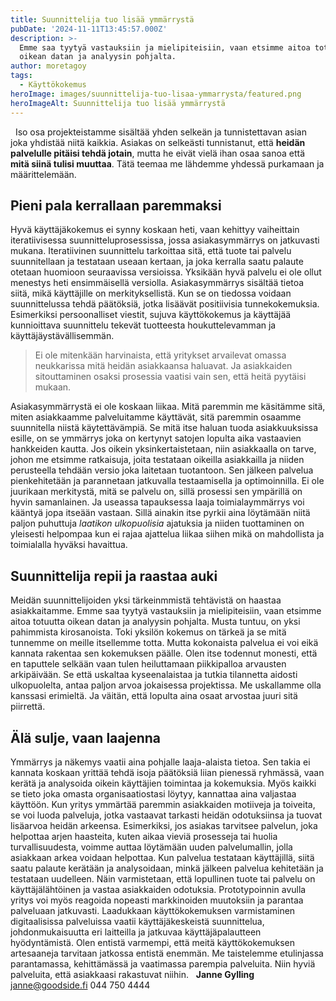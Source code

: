 ```yaml
---
title: Suunnittelija tuo lisää ymmärrystä
pubDate: '2024-11-11T13:45:57.000Z'
description: >-
  Emme saa tyytyä vastauksiin ja mielipiteisiin, vaan etsimme aitoa totuutta
  oikean datan ja analyysin pohjalta.
author: moretagoy
tags:
  - Käyttökokemus
heroImage: images/suunnittelija-tuo-lisaa-ymmarrysta/featured.png
heroImageAlt: Suunnittelija tuo lisää ymmärrystä
---
```


  Iso osa projekteistamme sisältää yhden selkeän ja tunnistettavan asian joka yhdistää niitä kaikkia. Asiakas on selkeästi tunnistanut, että **heidän palvelulle pitäisi tehdä jotain**, mutta he eivät vielä ihan osaa sanoa että **mitä siinä tulisi muuttaa**. Tätä teemaa me lähdemme yhdessä purkamaan ja määrittelemään.

## Pieni pala kerrallaan paremmaksi

Hyvä käyttäjäkokemus ei synny koskaan heti, vaan kehittyy vaiheittain iteratiivisessa suunnitteluprosessissa, jossa asiakasymmärrys on jatkuvasti mukana. Iteratiivinen suunnittelu tarkoittaa sitä, että tuote tai palvelu suunnitellaan ja testataan useaan kertaan, ja joka kerralla saatu palaute otetaan huomioon seuraavissa versioissa. Yksikään hyvä palvelu ei ole ollut menestys heti ensimmäisellä versiolla. Asiakasymmärrys sisältää tietoa siitä, mikä käyttäjille on merkityksellistä. Kun se on tiedossa voidaan suunnittelussa tehdä päätöksiä, jotka lisäävät positiivisia tunnekokemuksia. Esimerkiksi persoonalliset viestit, sujuva käyttökokemus ja käyttäjää kunnioittava suunnittelu tekevät tuotteesta houkuttelevamman ja käyttäjäystävällisemmän.

> Ei ole mitenkään harvinaista, että yritykset arvailevat omassa neukkarissa mitä heidän asiakkaansa haluavat. Ja asiakkaiden sitouttaminen osaksi prosessia vaatisi vain sen, että heitä pyytäisi mukaan.

Asiakasymmärrystä ei ole koskaan liikaa. Mitä paremmin me käsitämme sitä, miten asiakkaamme palveluitamme käyttävät, sitä paremmin osaamme suunnitella niistä käytettävämpiä. Se mitä itse haluan tuoda asiakkuuksissa esille, on se ymmärrys joka on kertynyt satojen lopulta aika vastaavien hankkeiden kautta. Jos oikein yksinkertaistetaan, niin asiakkaalla on tarve, johon me etsimme ratkaisuja, joita testataan oikeilla asiakkailla ja niiden perusteella tehdään versio joka laitetaan tuotantoon. Sen jälkeen palvelua pienkehitetään ja parannetaan jatkuvalla testaamisella ja optimoinnilla. Ei ole juurikaan merkitystä, mitä se palvelu on, sillä prosessi sen ympärillä on hyvin samanlainen. Ja useassa tapauksessa laaja toimialaymmärrys voi kääntyä jopa itseään vastaan. Sillä ainakin itse pyrkii aina löytämään niitä paljon puhuttuja _laatikon ulkopuolisia_ ajatuksia ja niiden tuottaminen on yleisesti helpompaa kun ei rajaa ajattelua liikaa siihen mikä on mahdollista ja toimialalla hyväksi havaittua.

## Suunnittelija repii ja raastaa auki

Meidän suunnittelijoiden yksi tärkeinmmistä tehtävistä on haastaa asiakkaitamme. Emme saa tyytyä vastauksiin ja mielipiteisiin, vaan etsimme aitoa totuutta oikean datan ja analyysin pohjalta. Musta tuntuu, on yksi pahimmista kirosanoista. Toki yksilön kokemus on tärkeä ja se mitä tunnemme on meille itsellemme totta. Mutta kokonaista palvelua ei voi eikä kannata rakentaa sen kokemuksen päälle. Olen itse todennut monesti, että en taputtele selkään vaan tulen heiluttamaan piikkipalloa arvausten arkipäivään. Se että uskaltaa kyseenalaistaa ja tutkia tilannetta aidosti ulkopuolelta, antaa paljon arvoa jokaisessa projektissa. Me uskallamme olla kanssasi erimieltä. Ja väitän, että lopulta aina osaat arvostaa juuri sitä piirrettä.

## Älä sulje, vaan laajenna

Ymmärrys ja näkemys vaatii aina pohjalle laaja-alaista tietoa. Sen takia ei kannata koskaan yrittää tehdä isoja päätöksiä liian pienessä ryhmässä, vaan kerätä ja analysoida oikein käyttäjien toimintaa ja kokemuksia. Myös kaikki se tieto joka omasta organisaatiostasi löytyy, kannattaa aina valjastaa käyttöön. Kun yritys ymmärtää paremmin asiakkaiden motiiveja ja toiveita, se voi luoda palveluja, jotka vastaavat tarkasti heidän odotuksiinsa ja tuovat lisäarvoa heidän arkeensa. Esimerkiksi, jos asiakas tarvitsee palvelun, joka helpottaa arjen haasteita, kuten aikaa vieviä prosesseja tai huolia turvallisuudesta, voimme auttaa löytämään uuden palvelumallin, jolla asiakkaan arkea voidaan helpottaa. Kun palvelua testataan käyttäjillä, siitä saatu palaute kerätään ja analysoidaan, minkä jälkeen palvelua kehitetään ja testataan uudelleen. Näin varmistetaan, että lopullinen tuote tai palvelu on käyttäjälähtöinen ja vastaa asiakkaiden odotuksia. Prototypoinnin avulla yritys voi myös reagoida nopeasti markkinoiden muutoksiin ja parantaa palveluaan jatkuvasti. Laadukkaan käyttökokemuksen varmistaminen digitaalisissa palveluissa vaatii käyttäjäkeskeistä suunnittelua, johdonmukaisuutta eri laitteilla ja jatkuvaa käyttäjäpalautteen hyödyntämistä. Olen entistä varmempi, että meitä käyttökokemuksen artesaaneja tarvitaan jatkossa entistä enemmän. Me taistelemme etulinjassa parantamassa, kehittämässä ja vaatimassa parempia palveluita. Niin hyviä palveluita, että asiakkaasi rakastuvat niihin.   **Janne Gylling** janne@goodside.fi 044 750 4444